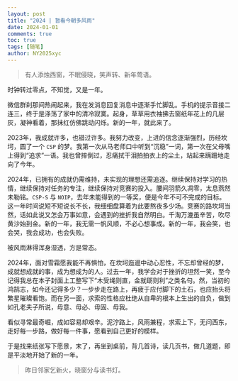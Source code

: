 ```yaml
---
layout: post
title: "2024 | 暂看今朝多风雨"
date: 2024-01-01
comments: true
toc: true
tags: [随笔]
author: NY2025xyc
---
```


> 有人添烛西窗，不眠侵晓，笑声转、新年莺语。

时钟转过零点，不知觉，又是一年。

微信群刹那间热闹起来，我在发消息回复消息中逐渐手忙脚乱。手机的提示音接二连三，终于是涤荡了家中的清冷寂寞。起身，草草用衣袖拂去窗纸年花上的几层灰，凝神看着，那抹红仿佛跳动闪烁。新的一年，就此来了。

2023年，我成就许多，也错过许多。我努力改变，上进的信念逐渐强烈，历经坎坷，圆了一个 `CSP` 的梦。我第一次从马老师口中听到“沉稳”一词，第一次在父母嘴上得到“追求”一语。我也曾摔倒过，忍痛拭干泪拍拍衣上的尘土，站起来蹒跚地走向了今年。

2024年，已拥有的成就仍需维持，未实现的理想还需追逐。继续保持对学习的热情，继续保持对任务的专注，继续保持对竞赛的投入。腰间羽箭久凋零，太息燕然未勒铭。`CSP-S` 与 `NOIP`，去年未能得到的一等奖，便是今年不可不完成的目标。这一年时间说短不短说长不长，我细细盘算着为此要熬夜多少场。竞赛的路坎坷当然，话如此说又怎会万事如意，会遇到的挫折我自然明白。千淘万漉虽辛苦，吹尽黄沙始到金。新的一年，我无需一帆风顺，不必心想事成。新的一年，我会笑，也会哭，我会成功，也会失败。

被风雨淋得浑身湿透，方是常态。

2024年，面对雪霜愿我能不再惧怕，在坎坷迤逦中动心忍性，不忘却曾经的梦，成就想成就的事，成为想成为的人。过去一年，我学会对于挫折的坦然一笑，至今记得我总在本子封面上工整写下“木受绳则直，金就砺则利”之类名句。然，当初的鸿鹄志，如今还记得多少？一步步走在路上，再疲于应付脚下的土石，也应抬头将繁星璀璨看饱。而在另一面，求索的性格应杜绝从自卑的根本上生出的自负，做到如孔老夫子所说，毋意、毋必、毋固、毋我。

看似寻常最奇崛，成如容易却艰辛。泥泞路上，风雨兼程，求索上下，无问西东，走好每一步路，做好每一件事，愿看到自己更好的模样。

于是找来纸张写下愿景，末了，再坐到桌前，背几首诗，读几页书，做几道题，即是平淡地开始了新的一年。

> 昨日邻家乞新火，晓窗分与读书灯。
